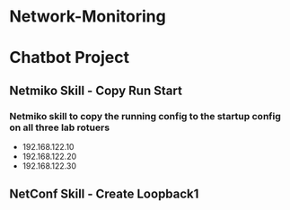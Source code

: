 # **Network-Monitoring**

# Chatbot Project

## Netmiko Skill - Copy Run Start

### Netmiko skill to copy the running config to the startup config on all three lab rotuers

- 192.168.122.10
- 192.168.122.20
- 192.168.122.30




## NetConf Skill - Create Loopback1 
